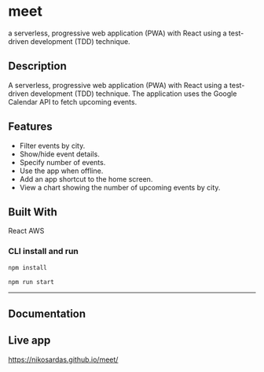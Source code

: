 # meet
a serverless, progressive web application (PWA) with React using a test-driven
development (TDD) technique.

## Description
A serverless, progressive web application (PWA) with React using a
test-driven development (TDD) technique. The application uses the Google
Calendar API to fetch upcoming events.

## Features
* Filter events by city.
* Show/hide event details.
* Specify number of events.
* Use the app when offline.
* Add an app shortcut to the home screen.
* View a chart showing the number of upcoming events by city.

## Built With
React AWS

### CLI install and run

```bash
npm install
```

```bash
npm run start
```
---

## Documentation

## Live app
https://nikosardas.github.io/meet/
